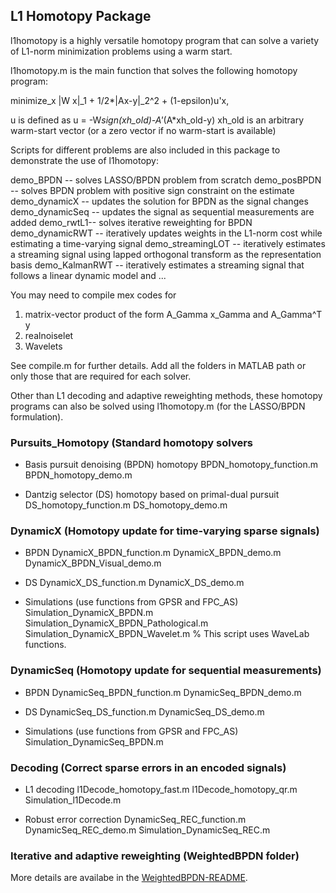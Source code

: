 ## L1 Homotopy Package

l1homotopy is a highly versatile homotopy program that can solve a variety of L1-norm minimization problems using a warm start.

l1homotopy.m is the main function that solves the following homotopy program:

minimize_x  \|W x\|_1 + 1/2*\|Ax-y\|_2^2 + (1-epsilon)u'x,

u is defined as u = -W*sign(xh_old)-A'*(A*xh_old-y)
xh_old is an arbitrary warm-start vector (or a zero vector if no warm-start is available)

Scripts for different problems are also included in this package to demonstrate the use of l1homotopy:

demo_BPDN -- solves LASSO/BPDN problem from scratch
demo_posBPDN -- solves BPDN problem with positive sign constraint on the estimate
demo_dynamicX -- updates the solution for BPDN as the signal changes
demo_dynamicSeq -- updates the signal as sequential measurements are added
demo_rwtL1-- solves iterative reweighting for BPDN
demo_dynamicRWT -- iteratively updates weights in the L1-norm cost while estimating a time-varying signal
demo_streamingLOT -- iteratively estimates a streaming signal using lapped orthogonal transform as the representation basis
demo_KalmanRWT -- iteratively estimates a streaming signal that follows a linear dynamic model
and ...

You may need to compile mex codes for
1. matrix-vector product of the form A_Gamma x_Gamma and A_Gamma^T y
2. realnoiselet
3. Wavelets

See compile.m for further details.
Add all the folders in MATLAB path or only those that are required for each solver.

Other than L1 decoding and adaptive reweighting methods, these homotopy programs can also be solved using l1homotopy.m (for the LASSO/BPDN formulation).

### Pursuits_Homotopy (Standard homotopy solvers

- Basis pursuit denoising (BPDN) homotopy
BPDN_homotopy_function.m
BPDN_homotopy_demo.m

- Dantzig selector (DS) homotopy based on primal-dual pursuit
DS_homotopy_function.m
DS_homotopy_demo.m

### DynamicX (Homotopy update for time-varying sparse signals)

- BPDN
DynamicX_BPDN_function.m
DynamicX_BPDN_demo.m
DynamicX_BPDN_Visual_demo.m

- DS
DynamicX_DS_function.m
DynamicX_DS_demo.m

- Simulations (use functions from GPSR and FPC_AS)
Simulation_DynamicX_BPDN.m
Simulation_DynamicX_BPDN_Pathological.m
Simulation_DynamicX_BPDN_Wavelet.m % This script uses WaveLab functions.

### DynamicSeq (Homotopy update for sequential measurements)

- BPDN
DynamicSeq_BPDN_function.m
DynamicSeq_BPDN_demo.m

- DS
DynamicSeq_DS_function.m
DynamicSeq_DS_demo.m

- Simulations (use functions from GPSR and FPC_AS)
Simulation_DynamicSeq_BPDN.m

### Decoding (Correct sparse errors in an encoded signals)

- L1 decoding
l1Decode_homotopy_fast.m
l1Decode_homotopy_qr.m
Simulation_l1Decode.m

- Robust error correction
DynamicSeq_REC_function.m
DynamicSeq_REC_demo.m
Simulation_DynamicSeq_REC.m

### Iterative and adaptive reweighting (WeightedBPDN folder)

More details are availabe in the [WeightedBPDN-README](./WeightedBPDN/README.md).